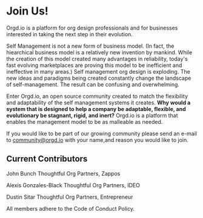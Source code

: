 <!-- TITLE: Community Member Page -->


# Join Us!

Orgd<i></i>.io is a platform for org design professionals and for businesses interested in taking the next step in their evolution. 

Self Management is not a new form of business model. (In fact, the hiearchical business model is a relatively new invention by mankind. While the creation of this model created many advantages in reliability, today's fast evolving marketplaces are proving this model to be inefficient and ineffective in many areas.)  Self management org design is exploding. The new ideas and paradigms being created constantly change the landscape of self-management. The result can be confusing and overwhelming.

Enter Orgd<i></i>.io, an open source community created to match the flexibility and adaptability of the self management systems it creates. **Why would a system that is designed to help a company be adaptable, flexible, and evolutionary be stagnant, rigid, and inert?** Orgd<i></i>.io is a platform that enables the management model to be as malleable as needed.

If you would like to be part of our growing community please send an e-mail to community@orgd.io with your name,and reason you would like to join.

## Current Contributors

John Bunch Thoughtful Org Partners, Zappos

Alexis Gonzales-Black Thoughtful Org Partners, IDEO

Dustin Sitar Thoughtful Org Partners, Entrepreneur


All members adhere to the Code of Conduct Policy.